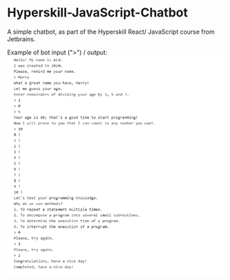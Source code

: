 # Hyperskill-JavaScript-Chatbot
A simple chatbot, as part of the Hyperskill React/ JavaScript course from Jetbrains.

Example of bot input (">") / output:<br>
![](chatbot_image.PNG)
<br><br>
